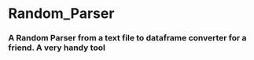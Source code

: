 # Random_Parser

### A Random Parser from a text file to dataframe converter for a friend. A very handy tool
